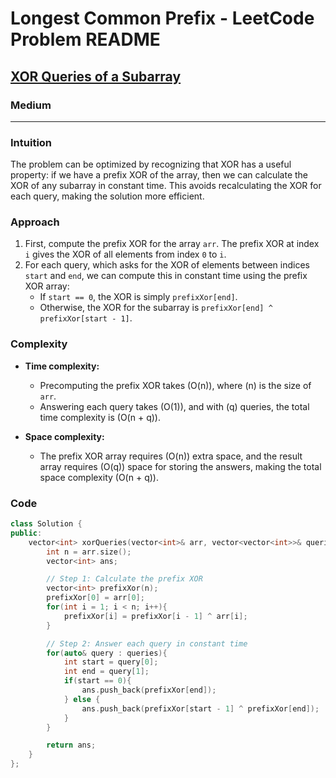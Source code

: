 # Longest Common Prefix - LeetCode Problem README

<h2><a href="https://leetcode.com/problems/xor-queries-of-a-subarray/"> XOR Queries of a Subarray</a></h2><h3>Medium</h3><hr>

### Intuition
The problem can be optimized by recognizing that XOR has a useful property: if we have a prefix XOR of the array, then we can calculate the XOR of any subarray in constant time. This avoids recalculating the XOR for each query, making the solution more efficient.

### Approach
1. First, compute the prefix XOR for the array `arr`. The prefix XOR at index `i` gives the XOR of all elements from index `0` to `i`.
2. For each query, which asks for the XOR of elements between indices `start` and `end`, we can compute this in constant time using the prefix XOR array:
   - If `start == 0`, the XOR is simply `prefixXor[end]`.
   - Otherwise, the XOR for the subarray is `prefixXor[end] ^ prefixXor[start - 1]`.

### Complexity

- **Time complexity:**  
  - Precomputing the prefix XOR takes \(O(n)\), where \(n\) is the size of `arr`.  
  - Answering each query takes \(O(1)\), and with \(q\) queries, the total time complexity is \(O(n + q)\).

- **Space complexity:**  
  - The prefix XOR array requires \(O(n)\) extra space, and the result array requires \(O(q)\) space for storing the answers, making the total space complexity \(O(n + q)\).

### Code
```cpp
class Solution {
public:
    vector<int> xorQueries(vector<int>& arr, vector<vector<int>>& queries) {
        int n = arr.size();
        vector<int> ans;

        // Step 1: Calculate the prefix XOR
        vector<int> prefixXor(n);
        prefixXor[0] = arr[0];
        for(int i = 1; i < n; i++){
            prefixXor[i] = prefixXor[i - 1] ^ arr[i];
        }

        // Step 2: Answer each query in constant time
        for(auto& query : queries){
            int start = query[0];
            int end = query[1];
            if(start == 0){
                ans.push_back(prefixXor[end]);
            } else {
                ans.push_back(prefixXor[start - 1] ^ prefixXor[end]);
            }
        }

        return ans;
    }
};
```